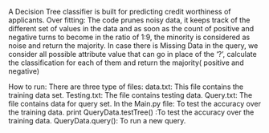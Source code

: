 A Decision Tree classifier is built for predicting credit worthiness of applicants.
Over fitting: The code prunes noisy data, it keeps track of the different set of values in the data and as soon as the count of positive and negative turns to become in the ratio of 1:9, the minority is considered as noise and return the majority.
In case there is Missing Data in the query, we consider all possible attribute value that can go in place of the ‘?’, calculate the classification for each of them and return the majority( positive and negative)

How to run: 
There are three type of files:
data.txt: This file contains the training data set.
Testing.txt: The file contains testing data.
Query.txt: The file contains data for query set.
In the Main.py file: To test the accuracy over the training data.
print QueryData.testTree() :To test the accuracy over the training data.
QueryData.query(): To run a new query.

